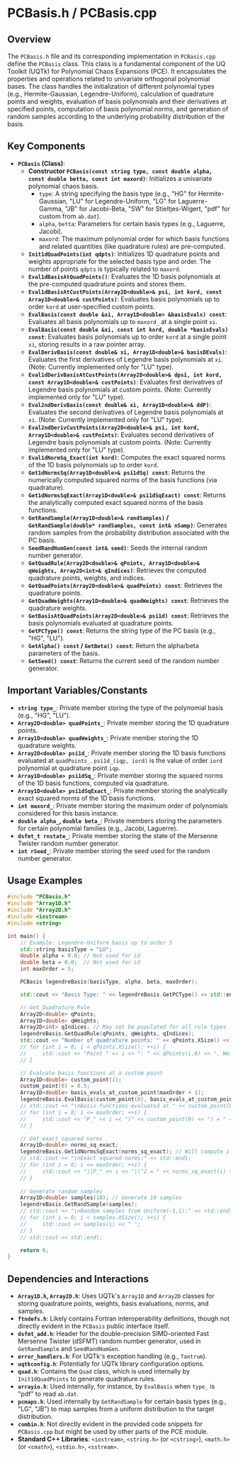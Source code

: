 # PCBasis.h / PCBasis.cpp

## Overview

The `PCBasis.h` file and its corresponding implementation in `PCBasis.cpp` define the `PCBasis` class. This class is a fundamental component of the UQ Toolkit (UQTk) for Polynomial Chaos Expansions (PCE). It encapsulates the properties and operations related to univariate orthogonal polynomial bases. The class handles the initialization of different polynomial types (e.g., Hermite-Gaussian, Legendre-Uniform), calculation of quadrature points and weights, evaluation of basis polynomials and their derivatives at specified points, computation of basis polynomial norms, and generation of random samples according to the underlying probability distribution of the basis.

## Key Components

*   **`PCBasis` (Class)**:
    *   **Constructor `PCBasis(const string type, const double alpha, const double betta, const int maxord)`**: Initializes a univariate polynomial chaos basis.
        *   `type`: A string specifying the basis type (e.g., "HG" for Hermite-Gaussian, "LU" for Legendre-Uniform, "LG" for Laguerre-Gamma, "JB" for Jacobi-Beta, "SW" for Stieltjes-Wigert, "pdf" for custom from `ab.dat`).
        *   `alpha`, `betta`: Parameters for certain basis types (e.g., Laguerre, Jacobi).
        *   `maxord`: The maximum polynomial order for which basis functions and related quantities (like quadrature rules) are pre-computed.
    *   **`Init1dQuadPoints(int qdpts)`**: Initializes 1D quadrature points and weights appropriate for the selected basis type and order. The number of points `qdpts` is typically related to `maxord`.
    *   **`Eval1dBasisAtQuadPoints()`**: Evaluates the 1D basis polynomials at the pre-computed quadrature points and stores them.
    *   **`Eval1dBasisAtCustPoints(Array2D<double>& psi, int kord, const Array1D<double>& custPoints)`**: Evaluates basis polynomials up to order `kord` at user-specified custom points.
    *   **`EvalBasis(const double &xi, Array1D<double> &basisEvals) const`**: Evaluates all basis polynomials up to `maxord_` at a single point `xi`.
    *   **`EvalBasis(const double &xi, const int kord, double *basisEvals) const`**: Evaluates basis polynomials up to order `kord` at a single point `xi`, storing results in a raw pointer array.
    *   **`EvalDerivBasis(const double& xi, Array1D<double>& basisDEvals)`**: Evaluates the first derivatives of Legendre basis polynomials at `xi`. (Note: Currently implemented only for "LU" type).
    *   **`Eval1dDerivBasisAtCustPoints(Array2D<double>& dpsi, int kord, const Array1D<double>& custPoints)`**: Evaluates first derivatives of Legendre basis polynomials at custom points. (Note: Currently implemented only for "LU" type).
    *   **`Eval2ndDerivBasis(const double& xi, Array1D<double>& ddP)`**: Evaluates the second derivatives of Legendre basis polynomials at `xi`. (Note: Currently implemented only for "LU" type).
    *   **`Eval2ndDerivCustPoints(Array2D<double>& psi, int kord, Array1D<double>& custPoints)`**: Evaluates second derivatives of Legendre basis polynomials at custom points. (Note: Currently implemented only for "LU" type).
    *   **`Eval1dNormSq_Exact(int kord)`**: Computes the exact squared norms of the 1D basis polynomials up to order `kord`.
    *   **`Get1dNormsSq(Array1D<double>& psi1dSq) const`**: Returns the numerically computed squared norms of the basis functions (via quadrature).
    *   **`Get1dNormsSqExact(Array1D<double>& psi1dSqExact) const`**: Returns the analytically computed exact squared norms of the basis functions.
    *   **`GetRandSample(Array1D<double>& randSamples)` / `GetRandSample(double* randSamples, const int& nSamp)`**: Generates random samples from the probability distribution associated with the PC basis.
    *   **`SeedRandNumGen(const int& seed)`**: Seeds the internal random number generator.
    *   **`GetQuadRule(Array2D<double>& qPoints, Array1D<double>& qWeights, Array2D<int>& qIndices)`**: Retrieves the computed quadrature points, weights, and indices.
    *   **`GetQuadPoints(Array2D<double>& quadPoints) const`**: Retrieves the quadrature points.
    *   **`GetQuadWeights(Array1D<double>& quadWeights) const`**: Retrieves the quadrature weights.
    *   **`GetBasisAtQuadPoints(Array2D<double>& psi1d) const`**: Retrieves the basis polynomials evaluated at quadrature points.
    *   **`GetPCType() const`**: Returns the string type of the PC basis (e.g., "HG", "LU").
    *   **`GetAlpha() const` / `GetBeta() const`**: Return the alpha/beta parameters of the basis.
    *   **`GetSeed() const`**: Returns the current seed of the random number generator.

## Important Variables/Constants

*   **`string type_`**: Private member storing the type of the polynomial basis (e.g., "HG", "LU").
*   **`Array2D<double> quadPoints_`**: Private member storing the 1D quadrature points.
*   **`Array1D<double> quadWeights_`**: Private member storing the 1D quadrature weights.
*   **`Array2D<double> psi1d_`**: Private member storing the 1D basis functions evaluated at `quadPoints_`. `psi1d_(iqp, iord)` is the value of order `iord` polynomial at quadrature point `iqp`.
*   **`Array1D<double> psi1dSq_`**: Private member storing the squared norms of the 1D basis functions, computed via quadrature.
*   **`Array1D<double> psi1dSqExact_`**: Private member storing the analytically exact squared norms of the 1D basis functions.
*   **`int maxord_`**: Private member storing the maximum order of polynomials considered for this basis instance.
*   **`double alpha_`, `double beta_`**: Private members storing the parameters for certain polynomial families (e.g., Jacobi, Laguerre).
*   **`dsfmt_t rnstate_`**: Private member storing the state of the Mersenne Twister random number generator.
*   **`int rSeed_`**: Private member storing the seed used for the random number generator.

## Usage Examples

```cpp
#include "PCBasis.h"
#include "Array1D.h"
#include "Array2D.h"
#include <iostream>
#include <string>

int main() {
    // Example: Legendre-Uniform basis up to order 5
    std::string basisType = "LU";
    double alpha = 0.0; // Not used for LU
    double beta = 0.0;  // Not used for LU
    int maxOrder = 5;

    PCBasis legendreBasis(basisType, alpha, beta, maxOrder);

    std::cout << "Basis Type: " << legendreBasis.GetPCType() << std::endl;

    // Get Quadrature Rule
    Array2D<double> qPoints;
    Array1D<double> qWeights;
    Array2D<int> qIndices; // May not be populated for all rule types
    legendreBasis.GetQuadRule(qPoints, qWeights, qIndices);
    std::cout << "Number of quadrature points: " << qPoints.XSize() << std::endl;
    // for (int i = 0; i < qPoints.XSize(); ++i) {
    //     std::cout << "Point " << i << ": " << qPoints(i,0) << ", Weight: " << qWeights(i) << std::endl;
    // }

    // Evaluate basis functions at a custom point
    Array1D<double> custom_point(1);
    custom_point(0) = 0.5;
    Array1D<double> basis_evals_at_custom_point(maxOrder + 1);
    legendreBasis.EvalBasis(custom_point(0), basis_evals_at_custom_point);
    // std::cout << "\nBasis functions evaluated at " << custom_point(0) << ":" << std::endl;
    // for (int i = 0; i <= maxOrder; ++i) {
    //     std::cout << "P_" << i << "(" << custom_point(0) << ") = " << basis_evals_at_custom_point(i) << std::endl;
    // }

    // Get exact squared norms
    Array1D<double> norms_sq_exact;
    legendreBasis.Get1dNormsSqExact(norms_sq_exact); // Will compute if not already
    // std::cout << "\nExact squared norms:" << std::endl;
    // for (int i = 0; i <= maxOrder; ++i) {
    //     std::cout << "||P_" << i << "||^2 = " << norms_sq_exact(i) << std::endl;
    // }
    
    // Generate random samples
    Array1D<double> samples(10); // Generate 10 samples
    legendreBasis.GetRandSample(samples);
    // std::cout << "\nRandom samples from Uniform(-1,1):" << std::endl;
    // for (int i = 0; i < samples.XSize(); ++i) {
    //     std::cout << samples(i) << " ";
    // }
    // std::cout << std::endl;

    return 0;
}
```

## Dependencies and Interactions

*   **`Array1D.h`, `Array2D.h`**: Uses UQTk's `Array1D` and `Array2D` classes for storing quadrature points, weights, basis evaluations, norms, and samples.
*   **`ftndefs.h`**: Likely contains Fortran interoperability definitions, though not directly evident in the `PCBasis` public interface itself.
*   **`dsfmt_add.h`**: Header for the double-precision SIMD-oriented Fast Mersenne Twister (dSFMT) random number generator, used in `GetRandSample` and `SeedRandNumGen`.
*   **`error_handlers.h`**: For UQTk's exception handling (e.g., `Tantrum`).
*   **`uqtkconfig.h`**: Potentially for UQTk library configuration options.
*   **`quad.h`**: Contains the `Quad` class, which is used internally by `Init1dQuadPoints` to generate quadrature rules.
*   **`arrayio.h`**: Used internally, for instance, by `EvalBasis` when `type_` is "pdf" to read `ab.dat`.
*   **`pcmaps.h`**: Used internally by `GetRandSample` for certain basis types (e.g., "LG", "JB") to map samples from a uniform distribution to the target distribution.
*   **`combin.h`**: Not directly evident in the provided code snippets for `PCBasis.cpp` but might be used by other parts of the PCE module.
*   **Standard C++ Libraries**: `<iostream>`, `<string.h>` (or `<cstring>`), `<math.h>` (or `<cmath>`), `<stdio.h>`, `<sstream>`.
```

